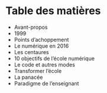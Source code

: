 # Table des matières

- Avant-propos
- 1999
- Points d’achoppement
- Le numérique en 2016
- Les centaures
- 10 objectifs de l’école numérique
- Le code et autres modes
- Transformer l’école
- La panacée
- Paradigme de l’enseignant
